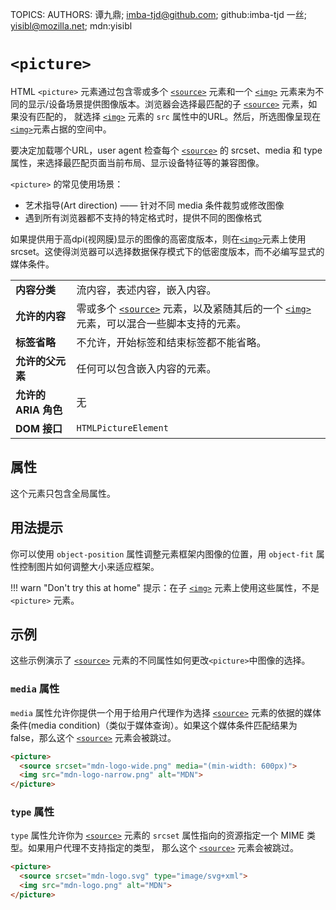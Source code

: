TOPICS: <picture>
AUTHORS: 谭九鼎; imba-tjd@github.com; github:imba-tjd
         一丝; yisibl@mozilla.net; mdn:yisibl

# `<picture>`

HTML `<picture>` 元素通过包含零或多个 [`<source>`](/zh-hans/webfrontend/<source>) 元素和一个 [`<img>`](/zh-hans/webfrontend/<img>)
元素来为不同的显示/设备场景提供图像版本。浏览器会选择最匹配的子 [`<source>`](/zh-hans/webfrontend/<source>) 元素，如果没有匹配的，
就选择 [`<img>`](/zh-hans/webfrontend/<img>) 元素的 `src` 属性中的URL。然后，所选图像呈现在[`<img>`](/zh-hans/webfrontend/<img>)元素占据的空间中。

要决定加载哪个URL，user agent 检查每个 [`<source>`](/zh-hans/webfrontend/<source>) 的 srcset、media 和 type 属性，来选择最匹配页面当前布局、显示设备特征等的兼容图像。

`<picture>` 的常见使用场景：

- 艺术指导(Art direction) —— 针对不同 media 条件裁剪或修改图像
- 遇到所有浏览器都不支持的特定格式时，提供不同的图像格式

如果提供用于高dpi(视网膜)显示的图像的高密度版本，则在[`<img>`](/zh-hans/webfrontend/<img>)元素上使用srcset。这使得浏览器可以选择数据保存模式下的低密度版本，而不必编写显式的媒体条件。

|  |  |
| :-- | :-- |
| **内容分类** | 流内容，表述内容，嵌入内容。
| **允许的内容** | 零或多个 [`<source>`](/zh-hans/webfrontend/<source>) 元素，以及紧随其后的一个 [`<img>`](/zh-hans/webfrontend/<img>) 元素，可以混合一些脚本支持的元素。|
| **标签省略** | 不允许，开始标签和结束标签都不能省略。|
| **允许的父元素** | 任何可以包含嵌入内容的元素。|
| **允许的 ARIA 角色** | 无 |
| **DOM 接口** | `HTMLPictureElement` |

## 属性

这个元素只包含全局属性。

## 用法提示

你可以使用 `object-position` 属性调整元素框架内图像的位置，用 `object-fit` 属性控制图片如何调整大小来适应框架。

!!! warn "Don't try this at home"
    提示：在子 [`<img>`](/zh-hans/webfrontend/<img>) 元素上使用这些属性，不是 `<picture>` 元素。

## 示例

这些示例演示了 [`<source>`](/zh-hans/webfrontend/<source>) 元素的不同属性如何更改`<picture>`中图像的选择。

### `media` 属性

`media` 属性允许你提供一个用于给用户代理作为选择 [`<source>`](/zh-hans/webfrontend/<source>) 元素的依据的媒体条件(media condition)（类似于媒体查询）。如果这个媒体条件匹配结果为
false，那么这个 [`<source>`](/zh-hans/webfrontend/<source>) 元素会被跳过。

```html
<picture>
  <source srcset="mdn-logo-wide.png" media="(min-width: 600px)">
  <img src="mdn-logo-narrow.png" alt="MDN">
</picture>
```

### `type` 属性

`type` 属性允许你为 [`<source>`](/zh-hans/webfrontend/<source>) 元素的 `srcset` 属性指向的资源指定一个 MIME 类型。如果用户代理不支持指定的类型，
那么这个 [`<source>`](/zh-hans/webfrontend/<source>) 元素会被跳过。

```html
​<picture>
  <source srcset="mdn-logo.svg" type="image/svg+xml">
  <img src="mdn-logo.png" alt="MDN">
</picture>
```
